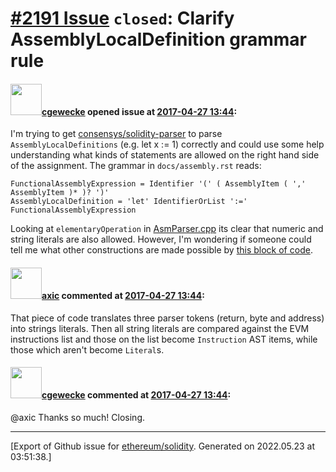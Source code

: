 # [\#2191 Issue](https://github.com/ethereum/solidity/issues/2191) `closed`: Clarify AssemblyLocalDefinition grammar rule 

#### <img src="https://avatars.githubusercontent.com/u/7332026?u=064d1b6c6b7e580f5fa5dcbc4421fd31765f9a14&v=4" width="50">[cgewecke](https://github.com/cgewecke) opened issue at [2017-04-27 13:44](https://github.com/ethereum/solidity/issues/2191):

I'm trying to get [consensys/solidity-parser](https://github.com/ConsenSys/solidity-parser) to parse `AssemblyLocalDefinitions` (e.g. let x := 1) correctly and could use some help understanding what kinds of statements are allowed on the right hand side of the assignment. The grammar in `docs/assembly.rst` reads:
```
FunctionalAssemblyExpression = Identifier '(' ( AssemblyItem ( ',' AssemblyItem )* )? ')'
AssemblyLocalDefinition = 'let' IdentifierOrList ':=' FunctionalAssemblyExpression
```
Looking at `elementaryOperation` in [AsmParser.cpp](https://github.com/ethereum/solidity/blob/develop/libsolidity/inlineasm/AsmParser.cpp##L163) its clear that numeric and string literals are also allowed. However, I'm wondering if someone could tell me what other constructions are made possible by [this block of code](https://github.com/ethereum/solidity/blob/develop/libsolidity/inlineasm/AsmParser.cpp#L174-L193). 




#### <img src="https://avatars.githubusercontent.com/u/20340?v=4" width="50">[axic](https://github.com/axic) commented at [2017-04-27 13:44](https://github.com/ethereum/solidity/issues/2191#issuecomment-297720174):

That piece of code translates three parser tokens (return, byte and address) into strings literals. Then all string literals are compared against the EVM instructions list and those on the list become `Instruction` AST items, while those which aren't become `Literal`s.

#### <img src="https://avatars.githubusercontent.com/u/7332026?u=064d1b6c6b7e580f5fa5dcbc4421fd31765f9a14&v=4" width="50">[cgewecke](https://github.com/cgewecke) commented at [2017-04-27 13:44](https://github.com/ethereum/solidity/issues/2191#issuecomment-297722564):

@axic Thanks so much! Closing.


-------------------------------------------------------------------------------



[Export of Github issue for [ethereum/solidity](https://github.com/ethereum/solidity). Generated on 2022.05.23 at 03:51:38.]
